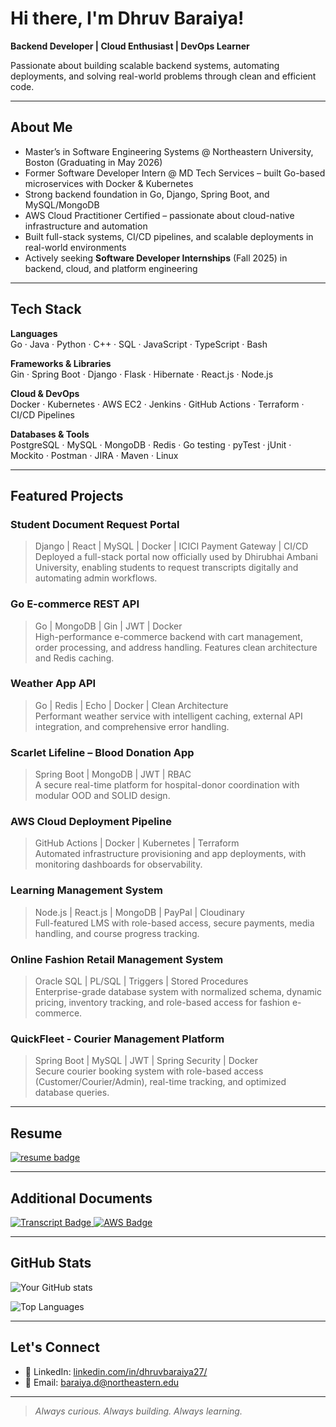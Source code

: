 # Hi there, I'm Dhruv Baraiya!  
**Backend Developer | Cloud Enthusiast | DevOps Learner** 

 Passionate about building scalable backend systems, automating deployments, and solving real-world problems through clean and efficient code.

---

## About Me

-  Master’s in Software Engineering Systems @ Northeastern University, Boston (Graduating in May 2026)
-  Former Software Developer Intern @ MD Tech Services – built Go-based microservices with Docker & Kubernetes
-  Strong backend foundation in Go, Django, Spring Boot, and MySQL/MongoDB
-  AWS Cloud Practitioner Certified – passionate about cloud-native infrastructure and automation
-  Built full-stack systems, CI/CD pipelines, and scalable deployments in real-world environments
-  Actively seeking **Software Developer Internships** (Fall 2025) in backend, cloud, and platform engineering

---

## Tech Stack

**Languages**  
Go · Java · Python · C++ · SQL · JavaScript · TypeScript · Bash

**Frameworks & Libraries**  
Gin · Spring Boot · Django · Flask · Hibernate · React.js · Node.js

**Cloud & DevOps**  
Docker · Kubernetes · AWS EC2 · Jenkins · GitHub Actions · Terraform · CI/CD Pipelines

**Databases & Tools**  
PostgreSQL · MySQL · MongoDB · Redis · Go testing · pyTest · jUnit · Mockito · Postman · JIRA · Maven · Linux 

---

## Featured Projects

### Student Document Request Portal  
> Django | React | MySQL | Docker | ICICI Payment Gateway | CI/CD
Deployed a full-stack portal now officially used by Dhirubhai Ambani University, enabling students to request transcripts digitally and automating admin workflows.

### Go E-commerce REST API  
> Go | MongoDB | Gin | JWT | Docker  
High-performance e-commerce backend with cart management, order processing, and address handling. Features clean architecture and Redis caching.

### Weather App API  
> Go | Redis | Echo | Docker | Clean Architecture  
Performant weather service with intelligent caching, external API integration, and comprehensive error handling.

### Scarlet Lifeline – Blood Donation App  
> Spring Boot | MongoDB | JWT | RBAC  
A secure real-time platform for hospital-donor coordination with modular OOD and SOLID design.

### AWS Cloud Deployment Pipeline  
> GitHub Actions | Docker | Kubernetes | Terraform  
Automated infrastructure provisioning and app deployments, with monitoring dashboards for observability.

### Learning Management System  
> Node.js | React.js | MongoDB | PayPal | Cloudinary  
Full-featured LMS with role-based access, secure payments, media handling, and course progress tracking.

### Online Fashion Retail Management System  
> Oracle SQL | PL/SQL | Triggers | Stored Procedures  
Enterprise-grade database system with normalized schema, dynamic pricing, inventory tracking, and role-based access for fashion e-commerce.

### QuickFleet - Courier Management Platform  
> Spring Boot | MySQL | JWT | Spring Security | Docker  
Secure courier booking system with role-based access (Customer/Courier/Admin), real-time tracking, and optimized database queries.

---

## Resume

<a href="./Dhruv_Baraiya_Resume_Go.pdf" download>
  <img src="https://img.shields.io/badge/Resume-PDF-red?style=for-the-badge&logo=adobeacrobatreader" alt="resume badge">
</a>

---
## Additional Documents

<a href="./Dhruv_Academic_Transcript.pdf" download>
  <img src="https://img.shields.io/badge/Academic%20Transcript-PDF-blue?style=for-the-badge&logo=googledrive" alt="Transcript Badge">
</a>

<a href="./Dhruv_AWS_Certification.pdf" download>
  <img src="https://img.shields.io/badge/AWS%20Certification-PDF-orange?style=for-the-badge&logo=amazonaws" alt="AWS Badge">
</a>

---

## GitHub Stats
![Your GitHub stats](https://github-readme-stats.vercel.app/api?username=dhruvbaraiya27&show_icons=true&theme=radical)

![Top Languages](https://github-readme-stats.vercel.app/api/top-langs/?username=dhruvbaraiya27&layout=compact&theme=radical)


---

## Let's Connect

- 🔗 LinkedIn: [linkedin.com/in/dhruvbaraiya27/](https://www.linkedin.com/in/dhruvbaraiya27/)    
- 📧 Email: baraiya.d@northeastern.edu

---

> *Always curious. Always building. Always learning.*
